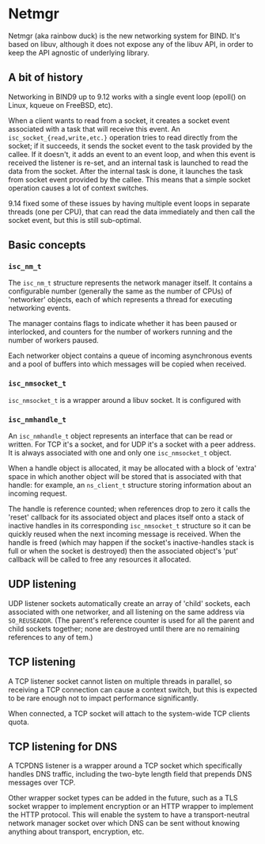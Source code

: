 <!--
Copyright (C) Internet Systems Consortium, Inc. ("ISC")

SPDX-License-Identifier: MPL-2.0

This Source Code Form is subject to the terms of the Mozilla Public
License, v. 2.0.  If a copy of the MPL was not distributed with this
file, you can obtain one at https://mozilla.org/MPL/2.0/.

See the COPYRIGHT file distributed with this work for additional
information regarding copyright ownership.
-->

# Netmgr

Netmgr (aka rainbow duck) is the new networking system for BIND. It's based
on libuv, although it does not expose any of the libuv API, in order to
keep the API agnostic of underlying library.

## A bit of history

Networking in BIND9 up to 9.12 works with a single event loop (epoll() on
Linux, kqueue on FreeBSD, etc).

When a client wants to read from a socket, it creates a socket event
associated with a task that will receive this event. An
`isc_socket_{read,write,etc.}` operation tries to read directly from
the socket; if it succeeds, it sends the socket event to the task
provided by the callee. If it doesn't, it adds an event to an event
loop, and when this event is received the listener is re-set, and an
internal task is launched to read the data from the socket.  After the
internal task is done, it launches the task from socket event provided
by the callee. This means that a simple socket operation causes a
lot of context switches.

9.14 fixed some of these issues by having multiple event loops in separate
threads (one per CPU), that can read the data immediately and then call
the socket event, but this is still sub-optimal.

## Basic concepts

### `isc_nm_t`

The `isc_nm_t` structure represents the network manager itself.  It
contains a configurable number (generally the same as the number of CPUs)
of 'networker' objects, each of which represents a thread for executing
networking events.

The manager contains flags to indicate whether it has been paused or
interlocked, and counters for the number of workers running and the
number of workers paused.

Each networker object contains a queue of incoming asynchronous events
and a pool of buffers into which messages will be copied when received.

### `isc_nmsocket_t`

`isc_nmsocket_t` is a wrapper around a libuv socket. It is configured
with

### `isc_nmhandle_t`

An `isc_nmhandle_t` object represents an interface that can be read or
written.  For TCP it's a socket, and for UDP it's a socket with a peer
address.  It is always associated with one and only one `isc_nmsocket_t`
object.

When a handle object is allocated, it may be allocated with a block of
'extra' space in which another object will be stored that is associated
with that handle: for example, an `ns_client_t` structure storing
information about an incoming request.

The handle is reference counted; when references drop to zero it calls
the 'reset' callback for its associated object and places itself onto
a stack of inactive handles in its corresponding `isc_nmsocket_t`
structure so it can be quickly reused when the next incoming message
is received.  When the handle is freed (which may happen if the socket's
inactive-handles stack is full or when the socket is destroyed) then the
associated object's 'put' callback will be called to free any resources
it allocated.

## UDP listening

UDP listener sockets automatically create an array of 'child' sockets,
each associated with one networker, and all listening on the same address
via `SO_REUSEADDR`.  (The parent's reference counter is used for all the
parent and child sockets together; none are destroyed until there are no
remaining references to any of tem.)

## TCP listening

A TCP listener socket cannot listen on multiple threads in parallel,
so receiving a TCP connection can cause a context switch, but this is
expected to be rare enough not to impact performance significantly.

When connected, a TCP socket will attach to the system-wide TCP clients
quota.

## TCP listening for DNS

A TCPDNS listener is a wrapper around a TCP socket which specifically
handles DNS traffic, including the two-byte length field that prepends DNS
messages over TCP.

Other wrapper socket types can be added in the future, such as a TLS socket
wrapper to implement encryption or an HTTP wrapper to implement the HTTP
protocol. This will enable the system to have a transport-neutral network
manager socket over which DNS can be sent without knowing anything about
transport, encryption, etc.
